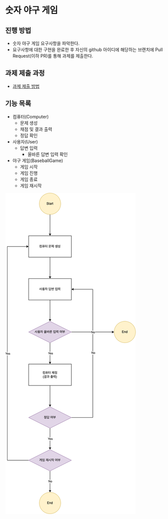 # 숫자 야구 게임
## 진행 방법
* 숫자 야구 게임 요구사항을 파악한다.
* 요구사항에 대한 구현을 완료한 후 자신의 github 아이디에 해당하는 브랜치에 Pull Request(이하 PR)를 통해 과제를 제출한다.

## 과제 제출 과정
* [과제 제출 방법](https://github.com/next-step/nextstep-docs/tree/master/precourse)

## 기능 목록
* 컴퓨터(Computer)
  * 문제 생성
  * 채점 및 결과 출력
  * 정답 확인
* 사용자(User)
  * 답변 입력
    * 올바른 답변 입력 확인
* 야구 게임(BaseballGame)
  * 게임 시작
  * 게임 진행
  * 게임 종료
  * 게임 재시작

![순서도](./docs/woowacourse-baseball.png)